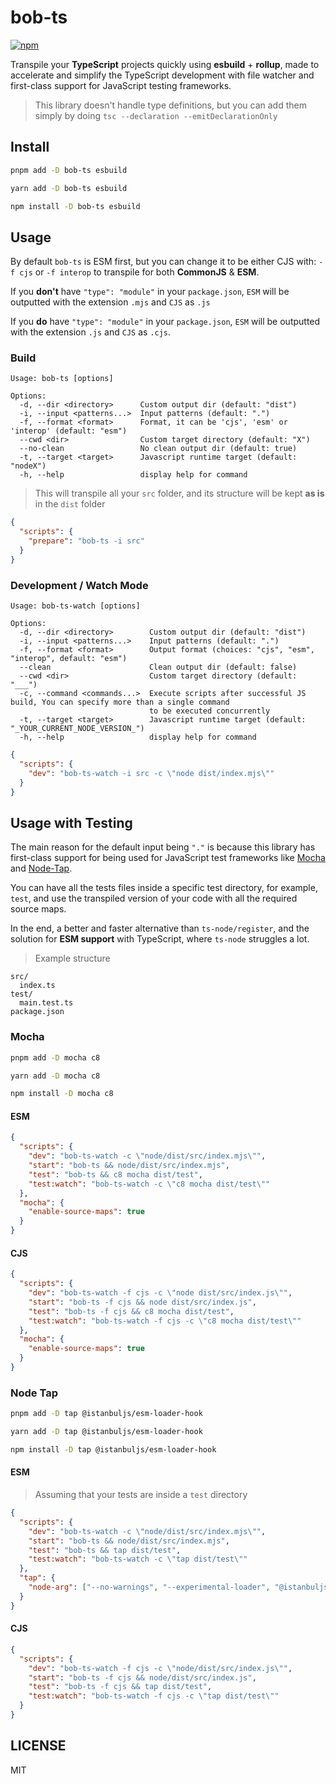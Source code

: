 # bob-ts

[![npm](https://img.shields.io/npm/v/bob-ts)](https://npm.im/bob-ts)

Transpile your **TypeScript** projects quickly using **esbuild** + **rollup**, made to accelerate and simplify the TypeScript development with file watcher and first-class support for JavaScript testing frameworks.

> This library doesn't handle type definitions, but you can add them simply by doing `tsc --declaration --emitDeclarationOnly`

## Install

```sh
pnpm add -D bob-ts esbuild
```

```sh
yarn add -D bob-ts esbuild
```

```sh
npm install -D bob-ts esbuild
```

## Usage

By default `bob-ts` is ESM first, but you can change it to be either CJS with: `-f cjs` or `-f interop` to transpile for both **CommonJS** & **ESM**.

If you **don't** have `"type": "module"` in your `package.json`, `ESM` will be outputted with the extension `.mjs` and `CJS` as `.js`

If you **do** have `"type": "module"` in your `package.json`, `ESM` will be outputted with the extension `.js` and `CJS` as `.cjs`.

### Build

```
Usage: bob-ts [options]

Options:
  -d, --dir <directory>      Custom output dir (default: "dist")
  -i, --input <patterns...>  Input patterns (default: ".")
  -f, --format <format>      Format, it can be 'cjs', 'esm' or 'interop' (default: "esm")
  --cwd <dir>                Custom target directory (default: "X")
  --no-clean                 No clean output dir (default: true)
  -t, --target <target>      Javascript runtime target (default: "nodeX")
  -h, --help                 display help for command
```

> This will transpile all your `src` folder, and its structure will be kept **as is** in the `dist` folder

```json
{
  "scripts": {
    "prepare": "bob-ts -i src"
  }
}
```

### Development / Watch Mode

```
Usage: bob-ts-watch [options]

Options:
  -d, --dir <directory>        Custom output dir (default: "dist")
  -i, --input <patterns...>    Input patterns (default: ".")
  -f, --format <format>        Output format (choices: "cjs", "esm", "interop", default: "esm")
  --clean                      Clean output dir (default: false)
  --cwd <dir>                  Custom target directory (default: "___")
  -c, --command <commands...>  Execute scripts after successful JS build, You can specify more than a single command
                               to be executed concurrently
  -t, --target <target>        Javascript runtime target (default: "_YOUR_CURRENT_NODE_VERSION_")
  -h, --help                   display help for command
```

```json
{
  "scripts": {
    "dev": "bob-ts-watch -i src -c \"node dist/index.mjs\""
  }
}
```

## Usage with Testing

The main reason for the default input being `"."` is because this library has first-class support for being used for JavaScript test frameworks like [Mocha](https://mochajs.org/) and [Node-Tap](https://node-tap.org/).

You can have all the tests files inside a specific test directory, for example, `test`, and use the transpiled version of your code with all the required source maps.

In the end, a better and faster alternative than `ts-node/register`, and the solution for **ESM support** with TypeScript, where `ts-node` struggles a lot.

> Example structure

```
src/
  index.ts
test/
  main.test.ts
package.json
```

### Mocha

```sh
pnpm add -D mocha c8
```

```sh
yarn add -D mocha c8
```

```sh
npm install -D mocha c8
```

#### ESM

```json
{
  "scripts": {
    "dev": "bob-ts-watch -c \"node/dist/src/index.mjs\"",
    "start": "bob-ts && node/dist/src/index.mjs",
    "test": "bob-ts && c8 mocha dist/test",
    "test:watch": "bob-ts-watch -c \"c8 mocha dist/test\""
  },
  "mocha": {
    "enable-source-maps": true
  }
}
```

#### CJS

```json
{
  "scripts": {
    "dev": "bob-ts-watch -f cjs -c \"node dist/src/index.js\"",
    "start": "bob-ts -f cjs && node dist/src/index.js",
    "test": "bob-ts -f cjs && c8 mocha dist/test",
    "test:watch": "bob-ts-watch -f cjs -c \"c8 mocha dist/test\""
  },
  "mocha": {
    "enable-source-maps": true
  }
}
```

### Node Tap

```sh
pnpm add -D tap @istanbuljs/esm-loader-hook
```

```sh
yarn add -D tap @istanbuljs/esm-loader-hook
```

```sh
npm install -D tap @istanbuljs/esm-loader-hook
```

#### ESM

> Assuming that your tests are inside a `test` directory

```json
{
  "scripts": {
    "dev": "bob-ts-watch -c \"node/dist/src/index.mjs\"",
    "start": "bob-ts && node/dist/src/index.mjs",
    "test": "bob-ts && tap dist/test",
    "test:watch": "bob-ts-watch -c \"tap dist/test\""
  },
  "tap": {
    "node-arg": ["--no-warnings", "--experimental-loader", "@istanbuljs/esm-loader-hook"]
  }
}
```

#### CJS

```json
{
  "scripts": {
    "dev": "bob-ts-watch -f cjs -c \"node/dist/src/index.js\"",
    "start": "bob-ts -f cjs && node/dist/src/index.js",
    "test": "bob-ts -f cjs && tap dist/test",
    "test:watch": "bob-ts-watch -f cjs -c \"tap dist/test\""
  }
}
```

## LICENSE

MIT

